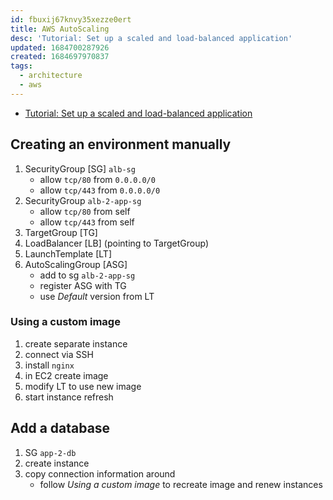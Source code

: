 ```yaml
---
id: fbuxij67knvy35xezze0ert
title: AWS AutoScaling
desc: 'Tutorial: Set up a scaled and load-balanced application'
updated: 1684700287926
created: 1684697970837
tags:
  - architecture
  - aws
---
```


* [Tutorial: Set up a scaled and load-balanced application](https://docs.aws.amazon.com/autoscaling/ec2/userguide/tutorial-ec2-auto-scaling-load-balancer.html)

## Creating an environment manually

1. SecurityGroup [SG] `alb-sg`
    * allow `tcp/80` from `0.0.0.0/0`
    * allow `tcp/443` from `0.0.0.0/0`
1. SecurityGroup `alb-2-app-sg`
    * allow `tcp/80` from self
    * allow `tcp/443` from self
1. TargetGroup [TG]
1. LoadBalancer [LB] (pointing to TargetGroup)
1. LaunchTemplate [LT]
1. AutoScalingGroup [ASG]
    * add to sg `alb-2-app-sg`
    * register ASG with TG
    * use _Default_ version from LT

### Using a custom image

1. create separate instance
1. connect via SSH
1. install `nginx`
1. in EC2 create image
1. modify LT to use new image
1. start instance refresh

## Add a database

1. SG `app-2-db`
1. create instance
1. copy connection information around
    * follow _Using a custom image_ to recreate image and
      renew instances